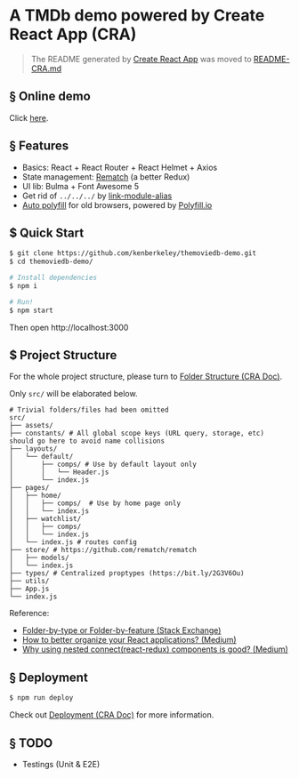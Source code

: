 # A TMDb demo powered by Create React App (CRA)

> The README generated by [Create React App](https://github.com/facebook/create-react-app) was moved to [README-CRA.md](./README-CRA.md)

## § Online demo

Click [here](https://kenberkeley.github.io/themoviedb-demo).

## § Features

* Basics: React + React Router + React Helmet + Axios
* State management: [Rematch](https://github.com/rematch/rematch) (a better Redux)
* UI lib: Bulma + Font Awesome 5
* Get rid of `../../../` by [link-module-alias](https://github.com/Rush/link-module-alias)
* [Auto polyfill](https://bit.ly/2S3swBs) for old browsers, powered by [Polyfill.io](https://github.com/Financial-Times/polyfill-service)

## $ Quick Start

```sh
$ git clone https://github.com/kenberkeley/themoviedb-demo.git
$ cd themoviedb-demo/

# Install dependencies
$ npm i

# Run!
$ npm start
```

Then open http://localhost:3000

## $ Project Structure

For the whole project structure, please turn to [Folder Structure (CRA Doc)](https://facebook.github.io/create-react-app/docs/folder-structure).

Only `src/` will be elaborated below.

```
# Trivial folders/files had been omitted
src/
├── assets/
├── constants/ # All global scope keys (URL query, storage, etc) should go here to avoid name collisions
├── layouts/
│   └── default/
│       ├── comps/ # Use by default layout only
│       │   └── Header.js
│       └── index.js
├── pages/
│   ├── home/
│   │   ├── comps/  # Use by home page only
│   │   └── index.js
│   ├── watchlist/
│   │   ├── comps/
│   │   └── index.js
│   └── index.js # routes config
├── store/ # https://github.com/rematch/rematch
│   ├── models/
│   └── index.js
├── types/ # Centralized proptypes (https://bit.ly/2G3V6Ou)
├── utils/
├── App.js
└── index.js
```

Reference:

* [Folder-by-type or Folder-by-feature (Stack Exchange)](https://softwareengineering.stackexchange.com/a/338610)
* [How to better organize your React applications? (Medium)](https://medium.com/@alexmngn/how-to-better-organize-your-react-applications-2fd3ea1920f1)
* [Why using nested connect(react-redux) components is good? (Medium)](https://hackernoon.com/why-using-nested-connect-react-redux-components-is-good-bd17997b53d2)

## § Deployment

```sh
$ npm run deploy
```

Check out [Deployment (CRA Doc)](https://bit.ly/30rSgdV) for more information.

## § TODO

* Testings (Unit & E2E)
